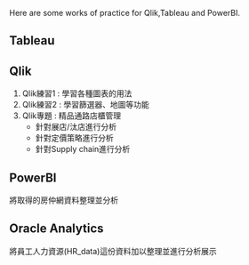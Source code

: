 Here are some works of practice for Qlik,Tableau and PowerBI.

## Tableau

## Qlik
1. Qlik練習1 : 學習各種圖表的用法
2. Qlik練習2 : 學習篩選器、地圖等功能
3. Qlik專題 : 精品通路店櫃管理
   - 針對展店/汰店進行分析
   - 針對定價策略進行分析
   - 針對Supply chain進行分析

## PowerBI
將取得的房仲網資料整理並分析

## Oracle Analytics
將員工人力資源(HR_data)這份資料加以整理並進行分析展示
